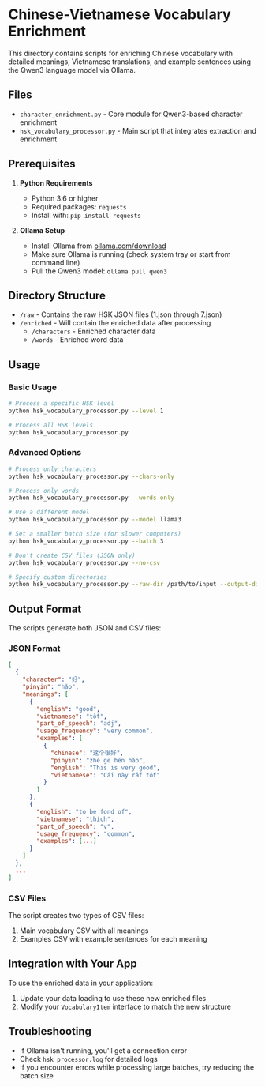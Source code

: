 # Chinese-Vietnamese Vocabulary Enrichment

This directory contains scripts for enriching Chinese vocabulary with detailed meanings, Vietnamese translations, and example sentences using the Qwen3 language model via Ollama.

## Files

- `character_enrichment.py` - Core module for Qwen3-based character enrichment
- `hsk_vocabulary_processor.py` - Main script that integrates extraction and enrichment

## Prerequisites

1. **Python Requirements**
   - Python 3.6 or higher
   - Required packages: `requests`
   - Install with: `pip install requests`

2. **Ollama Setup**
   - Install Ollama from [ollama.com/download](https://ollama.com/download)
   - Make sure Ollama is running (check system tray or start from command line)
   - Pull the Qwen3 model: `ollama pull qwen3`

## Directory Structure

- `/raw` - Contains the raw HSK JSON files (1.json through 7.json)
- `/enriched` - Will contain the enriched data after processing
  - `/characters` - Enriched character data
  - `/words` - Enriched word data

## Usage

### Basic Usage

```bash
# Process a specific HSK level
python hsk_vocabulary_processor.py --level 1

# Process all HSK levels
python hsk_vocabulary_processor.py
```

### Advanced Options

```bash
# Process only characters
python hsk_vocabulary_processor.py --chars-only

# Process only words
python hsk_vocabulary_processor.py --words-only

# Use a different model
python hsk_vocabulary_processor.py --model llama3

# Set a smaller batch size (for slower computers)
python hsk_vocabulary_processor.py --batch 3

# Don't create CSV files (JSON only)
python hsk_vocabulary_processor.py --no-csv

# Specify custom directories
python hsk_vocabulary_processor.py --raw-dir /path/to/input --output-dir /path/to/output
```

## Output Format

The scripts generate both JSON and CSV files:

### JSON Format

```json
[
  {
    "character": "好",
    "pinyin": "hǎo",
    "meanings": [
      {
        "english": "good",
        "vietnamese": "tốt",
        "part_of_speech": "adj",
        "usage_frequency": "very common",
        "examples": [
          {
            "chinese": "这个很好",
            "pinyin": "zhè ge hěn hǎo",
            "english": "This is very good",
            "vietnamese": "Cái này rất tốt"
          }
        ]
      },
      {
        "english": "to be fond of",
        "vietnamese": "thích",
        "part_of_speech": "v",
        "usage_frequency": "common",
        "examples": [...]
      }
    ]
  },
  ...
]
```

### CSV Files

The script creates two types of CSV files:
1. Main vocabulary CSV with all meanings
2. Examples CSV with example sentences for each meaning

## Integration with Your App

To use the enriched data in your application:

1. Update your data loading to use these new enriched files
2. Modify your `VocabularyItem` interface to match the new structure

## Troubleshooting

- If Ollama isn't running, you'll get a connection error
- Check `hsk_processor.log` for detailed logs
- If you encounter errors while processing large batches, try reducing the batch size
